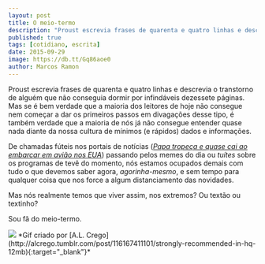 ```yaml
---
layout: post
title: O meio-termo
description: "Proust escrevia frases de quarenta e quatro linhas e descrevia o transtorno de alguém que não conseguia dormir por infindáveis dezessete páginas."
published: true
tags: [cotidiano, escrita]
date: 2015-09-29
image: https://db.tt/Gq86aoe0
author: Marcos Ramon
---
```


Proust escrevia frases de quarenta e quatro linhas e descrevia o transtorno de alguém que não conseguia dormir por infindáveis dezessete páginas. Mas se é bem verdade que a maioria dos leitores de hoje não consegue nem começar a dar os primeiros passos em divagações desse tipo, é também verdade que a maioria de nós já não consegue entender quase nada diante da nossa cultura de mínimos (e rápidos) dados e informações.

De chamadas fúteis nos portais de notícias (*[Papa tropeça e quase cai ao embarcar em avião nos EUA](http://ultimosegundo.ig.com.br/mundo/2015-09-26/papa-tropeca-e-quase-cai-ao-embarcar-em-aviao-nos-estados-unidos.html)*) passando pelos memes do dia ou *tuítes* sobre os programas de tevê do momento, nós estamos ocupados demais com tudo o que devemos saber agora, *agorinha-mesmo*, e sem tempo para qualquer coisa que nos force a algum distanciamento das novidades.

Mas nós realmente temos que viver assim, nos extremos? Ou textão ou textinho?

Sou fã do meio-termo.

<img src="https://db.tt/Gq86aoe0">
*Gif criado por [A.L. Crego](http://alcrego.tumblr.com/post/116167411101/strongly-recommended-in-hq-12mb){:target="_blank"}*
